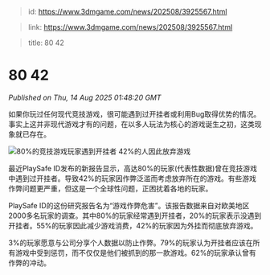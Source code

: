 > id: https://www.3dmgame.com/news/202508/3925567.html

> link: https://www.3dmgame.com/news/202508/3925567.html

> title: 80 42

# 80 42
_Published on Thu, 14 Aug 2025 01:48:20 GMT_

如果你玩过任何现代竞技游戏，很可能遇到过开挂者或利用Bug取得优势的情况。事实上这并非现代游戏才有的问题，在以多人玩法为核心的游戏诞生之初，这类现象就已存在。

![80%的竞技游戏玩家遇到开挂者 42%的人因此放弃游戏](https://img.3dmgame.com/uploads/images/news/20250814/1755136062_571460_jpg_r.jpg)

最近PlaySafe ID发布的新报告显示，高达80%的玩家(代表性数据)曾在竞技游戏中遇到过开挂者。导致42%的玩家因作弊泛滥而考虑放弃所在的游戏。有些游戏作弊问题更严重，但这是一个全球性问题，正困扰着各地的玩家。

PlaySafe ID的这份研究报告名为“游戏作弊危害”。该报告数据来自对欧美地区2000多名玩家的调查。其中80%的玩家经常遇到开挂者，20%的玩家表示没遇到开挂者。55%的玩家因此减少游戏消费，42%的玩家因为外挂而彻底放弃游戏。

3%的玩家愿意与公司分享个人数据以防止作弊。79%的玩家认为开挂者应该在所有游戏中受到惩罚，而不仅仅是他们被抓到的那一款游戏。62%的玩家承认曾有作弊的冲动。
